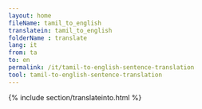 ```yaml
---
layout: home
fileName: tamil_to_english
translatein: tamil_to_english
folderName : translate
lang: it
from: ta
to: en
permalink: /it/tamil-to-english-sentence-translation
tool: tamil-to-english-sentence-translation
---
```

{% include section/translateinto.html %}